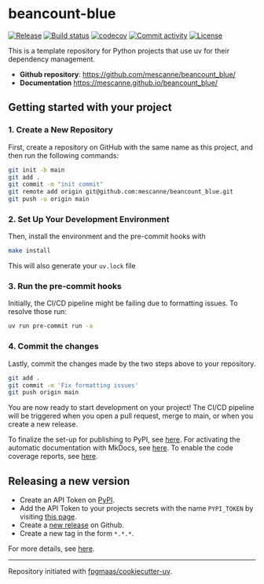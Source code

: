 # beancount-blue

[![Release](https://img.shields.io/github/v/release/mescanne/beancount_blue)](https://img.shields.io/github/v/release/mescanne/beancount_blue)
[![Build status](https://img.shields.io/github/actions/workflow/status/mescanne/beancount_blue/main.yml?branch=main)](https://github.com/mescanne/beancount_blue/actions/workflows/main.yml?query=branch%3Amain)
[![codecov](https://codecov.io/gh/mescanne/beancount_blue/branch/main/graph/badge.svg)](https://codecov.io/gh/mescanne/beancount_blue)
[![Commit activity](https://img.shields.io/github/commit-activity/m/mescanne/beancount_blue)](https://img.shields.io/github/commit-activity/m/mescanne/beancount_blue)
[![License](https://img.shields.io/github/license/mescanne/beancount_blue)](https://img.shields.io/github/license/mescanne/beancount_blue)

This is a template repository for Python projects that use uv for their dependency management.

- **Github repository**: <https://github.com/mescanne/beancount_blue/>
- **Documentation** <https://mescanne.github.io/beancount_blue/>

## Getting started with your project

### 1. Create a New Repository

First, create a repository on GitHub with the same name as this project, and then run the following commands:

```bash
git init -b main
git add .
git commit -m "init commit"
git remote add origin git@github.com:mescanne/beancount_blue.git
git push -u origin main
```

### 2. Set Up Your Development Environment

Then, install the environment and the pre-commit hooks with

```bash
make install
```

This will also generate your `uv.lock` file

### 3. Run the pre-commit hooks

Initially, the CI/CD pipeline might be failing due to formatting issues. To resolve those run:

```bash
uv run pre-commit run -a
```

### 4. Commit the changes

Lastly, commit the changes made by the two steps above to your repository.

```bash
git add .
git commit -m 'Fix formatting issues'
git push origin main
```

You are now ready to start development on your project!
The CI/CD pipeline will be triggered when you open a pull request, merge to main, or when you create a new release.

To finalize the set-up for publishing to PyPI, see [here](https://fpgmaas.github.io/cookiecutter-uv/features/publishing/#set-up-for-pypi).
For activating the automatic documentation with MkDocs, see [here](https://fpgmaas.github.io/cookiecutter-uv/features/mkdocs/#enabling-the-documentation-on-github).
To enable the code coverage reports, see [here](https://fpgmaas.github.io/cookiecutter-uv/features/codecov/).

## Releasing a new version

- Create an API Token on [PyPI](https://pypi.org/).
- Add the API Token to your projects secrets with the name `PYPI_TOKEN` by visiting [this page](https://github.com/mescanne/beancount_blue/settings/secrets/actions/new).
- Create a [new release](https://github.com/mescanne/beancount_blue/releases/new) on Github.
- Create a new tag in the form `*.*.*`.

For more details, see [here](https://fpgmaas.github.io/cookiecutter-uv/features/cicd/#how-to-trigger-a-release).

---

Repository initiated with [fpgmaas/cookiecutter-uv](https://github.com/fpgmaas/cookiecutter-uv).
